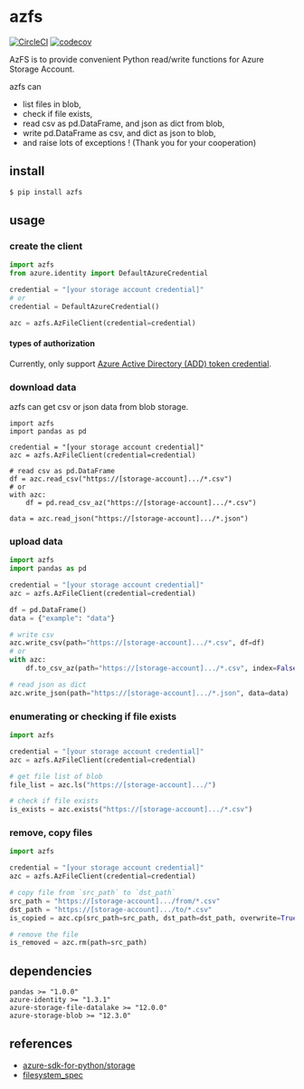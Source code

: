 # azfs

[![CircleCI](https://circleci.com/gh/gsy0911/azfs.svg?style=svg&circle-token=ccd8e1ece489b247bcaac84861ae725b0f89a605)](https://circleci.com/gh/gsy0911/azfs)
[![codecov](https://codecov.io/gh/gsy0911/azfs/branch/master/graph/badge.svg)](https://codecov.io/gh/gsy0911/azfs)

AzFS is to provide convenient Python read/write functions for Azure Storage Account.

azfs can

* list files in blob,
* check if file exists,
* read csv as pd.DataFrame, and json as dict from blob,
* write pd.DataFrame as csv, and dict as json to blob,
* and raise lots of exceptions ! (Thank you for your cooperation)

## install

```bash
$ pip install azfs
```

## usage

### create the client

```python
import azfs
from azure.identity import DefaultAzureCredential

credential = "[your storage account credential]"
# or
credential = DefaultAzureCredential()

azc = azfs.AzFileClient(credential=credential)
```

#### types of authorization

Currently, only support [Azure Active Directory (ADD) token credential](https://docs.microsoft.com/azure/storage/common/storage-auth-aad).


### download data

azfs can get csv or json data from blob storage.

```
import azfs
import pandas as pd

credential = "[your storage account credential]"
azc = azfs.AzFileClient(credential=credential)

# read csv as pd.DataFrame
df = azc.read_csv("https://[storage-account].../*.csv")
# or
with azc:
    df = pd.read_csv_az("https://[storage-account].../*.csv")

data = azc.read_json("https://[storage-account].../*.json")
```

### upload data

```python
import azfs
import pandas as pd

credential = "[your storage account credential]"
azc = azfs.AzFileClient(credential=credential)

df = pd.DataFrame()
data = {"example": "data"}

# write csv
azc.write_csv(path="https://[storage-account].../*.csv", df=df)
# or
with azc:
    df.to_csv_az(path="https://[storage-account].../*.csv", index=False)

# read json as dict
azc.write_json(path="https://[storage-account].../*.json", data=data)
```

### enumerating or checking if file exists

```python
import azfs

credential = "[your storage account credential]"
azc = azfs.AzFileClient(credential=credential)

# get file list of blob
file_list = azc.ls("https://[storage-account].../")

# check if file exists
is_exists = azc.exists("https://[storage-account].../*.csv")
```

### remove, copy files

```python
import azfs

credential = "[your storage account credential]"
azc = azfs.AzFileClient(credential=credential)

# copy file from `src_path` to `dst_path`
src_path = "https://[storage-account].../from/*.csv"
dst_path = "https://[storage-account].../to/*.csv"
is_copied = azc.cp(src_path=src_path, dst_path=dst_path, overwrite=True)

# remove the file
is_removed = azc.rm(path=src_path)
```


## dependencies

```
pandas >= "1.0.0"
azure-identity >= "1.3.1"
azure-storage-file-datalake >= "12.0.0"
azure-storage-blob >= "12.3.0"
```

## references

* [azure-sdk-for-python/storage](https://github.com/Azure/azure-sdk-for-python/tree/master/sdk/storage)
* [filesystem_spec](https://github.com/intake/filesystem_spec)
